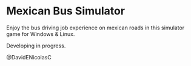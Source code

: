 # Mexican Bus Simulator

Enjoy the bus driving job experience on mexican roads in this simulator game for Windows & Linux.

Developing in progress.

@DavidENicolasC